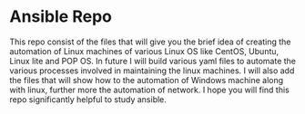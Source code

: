 # Ansible Repo

This repo consist of the files that will give you the brief idea of creating the automation of Linux machines of various Linux OS like CentOS, Ubuntu, Linux lite and POP OS.
In future I will build various yaml files to automate the various processes involved in maintaining the linux machines.
I will also add the files that will show how to the automation of Windows machine along with linux, further more the automation of network.
I hope you will find this repo significantly helpful to study ansible.


